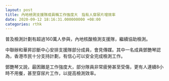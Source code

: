 ```yaml
---
layout: post
title: 內地檢測支援隊成員稱工作強度大　指有人穿尿片增效率
date: 2020-09-12 18:16:31.000000000 +08:00
categories: rthk
---
```


普及檢測計劃有超過160萬人參與，內地核酸檢測支援隊，繼續協助檢測。

中聯辦和華昇診斷中心安排支援隊部分成員，會見傳媒。其中一名成員鄧艷琴認為，香港市民十分支持計劃，有信心可以安全完成檢測工作。

鄧艷琴又說，最困難是工作強度大，部分隊員非常疲勞甚至受傷，更有人連續8小時不用餐，甚至穿尿片工作，以提高檢測效率。
